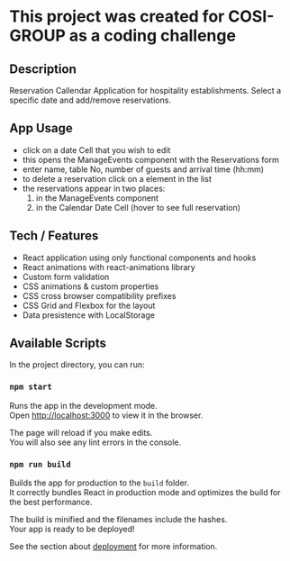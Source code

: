 # This project was created for COSI-GROUP as a coding challenge

## Description

Reservation Callendar Application for hospitality establishments. Select a specific date and add/remove reservations.

## App Usage

- click on a date Cell that you wish to edit
- this opens the ManageEvents component with the Reservations form
- enter name, table No, number of guests and arrival time (hh:mm)
- to delete a reservation click on a element in the list
- the reservations appear in two places:
  1. in the ManageEvents component
  2. in the Calendar Date Cell (hover to see full reservation)

## Tech / Features

- React application using only functional components and hooks
- React animations with react-animations library
- Custom form validation
- CSS animations & custom properties
- CSS cross browser compatibility prefixes
- CSS Grid and Flexbox for the layout
- Data presistence with LocalStorage

## Available Scripts

In the project directory, you can run:

### `npm start`

Runs the app in the development mode.<br />
Open [http://localhost:3000](http://localhost:3000) to view it in the browser.

The page will reload if you make edits.<br />
You will also see any lint errors in the console.

### `npm run build`

Builds the app for production to the `build` folder.<br />
It correctly bundles React in production mode and optimizes the build for the best performance.

The build is minified and the filenames include the hashes.<br />
Your app is ready to be deployed!

See the section about [deployment](https://facebook.github.io/create-react-app/docs/deployment) for more information.
